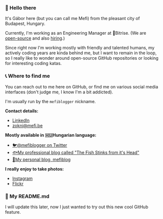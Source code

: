 ### 👋 Hello there 

It's Gábor here (but you can call me Mefi) from the pleasant city of Budapest, Hungary.

Currently, I'm working as an Engineering Manager at 🤖Bitrise. (We are [open-source](https://github.com/bitrise-io) and also [hiring](https://bitrise.io/jobs).) 

Since right now I'm working mostly with friendly and talented humans, my actively coding years are kinda behind me, but I want to remain in the loop, so I really like to wonder around open-source GitHub repositories or looking for interesting coding katas.

### 📞 Where to find me

You can reach out to me here on GitHub, or find me on various social media interfaces (don't judge me, I know I'm a bit addicted).

I'm usually run by the `mefiblogger` nickname.

**Contact details:**

- [LinkedIn](http://linkedin.com/in/mefiblogger)
- zokni@mefi.be

**Mostly available in 🇭🇺Hungarian language:**

- [🐦@mefiblogger on Twitter](https://twitter.com/mefiblogger)
- [🐟My professional blog called "The Fish Stinks from it's Head"](https://hal.mefi.be/)
- [📝My personal blog, mefiblog](https://mefi.be/)

**I really enjoy to take photos:**

- [Instagram](https://instagram.com/mefiblogger)
- [Flickr](https://flickr.com/photos/mefi1)

### 📖 My README.md

I will update this later, now I just wanted to try out this new cool GitHub feature.


<!--
**mefiblogger/mefiblogger** is a ✨ _special_ ✨ repository because its `README.md` (this file) appears on your GitHub profile.

Here are some ideas to get you started:

- 🔭 I’m currently working on ...
- 🌱 I’m currently learning ...
- 👯 I’m looking to collaborate on ...
- 🤔 I’m looking for help with ...
- 💬 Ask me about ...
- 📫 How to reach me: ...
- 😄 Pronouns: ...
- ⚡ Fun fact: ...
-->
